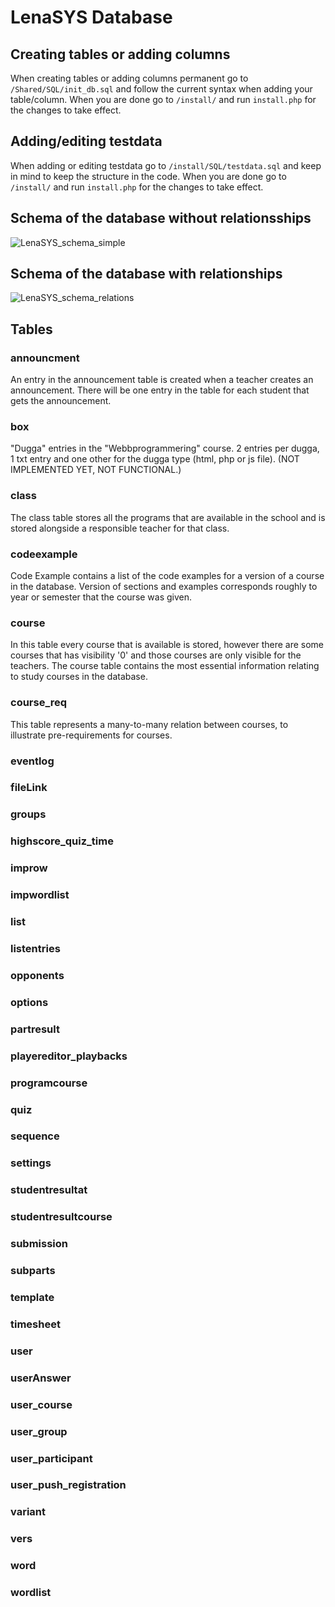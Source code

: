 #  LenaSYS Database

## Creating tables or adding columns
When creating tables or adding columns permanent go to `/Shared/SQL/init_db.sql` and follow the current syntax when adding your table/column. When you are done go to `/install/` and run `install.php` for the changes to take effect.

## Adding/editing testdata
When adding or editing testdata go to `/install/SQL/testdata.sql` and keep in mind to keep the structure in the code. When you are done go to `/install/` and run `install.php` for the changes to take effect.

## Schema of the database without relationsships
![LenaSYS_schema_simple](https://user-images.githubusercontent.com/43996354/81921863-8c278c80-95db-11ea-9140-e3be59bf48ef.png)

## Schema of the database with relationships
![LenaSYS_schema_relations](https://user-images.githubusercontent.com/43996354/81922100-eb859c80-95db-11ea-85e3-2bd4c5685426.png)

## Tables

### announcment
An entry in the announcement table is created when a teacher creates an announcement. There will be one entry in the table for each student that gets the announcement.

### box
"Dugga" entries in the "Webbprogrammering" course. 2 entries per dugga, 1 txt entry and one other for the dugga type (html, php or js file). (NOT IMPLEMENTED YET, NOT FUNCTIONAL.) 

### class
The class table stores all the programs that are available in the school and is stored alongside a responsible teacher for that class.

### codeexample
Code Example contains a list of the code examples for a version of a course in the database. Version of sections and examples corresponds roughly to year or semester that the course was given.

### course
In this table every course that is available is stored, however there are some courses that has visibility '0' and those courses are only visible for the teachers. The course table contains the most essential information relating to study courses in the database.

### course_req
This table represents a many-to-many relation between courses, to illustrate pre-requirements for courses.

### eventlog

### fileLink

### groups

### highscore_quiz_time 

### improw

### impwordlist

### list

### listentries

### opponents

### options

### partresult

### playereditor_playbacks

### programcourse

### quiz

### sequence

### settings

### studentresultat

### studentresultcourse

### submission

### subparts

### template

### timesheet

### user

### userAnswer

### user_course

### user_group

### user_participant

### user_push_registration

### variant

### vers

### word

### wordlist